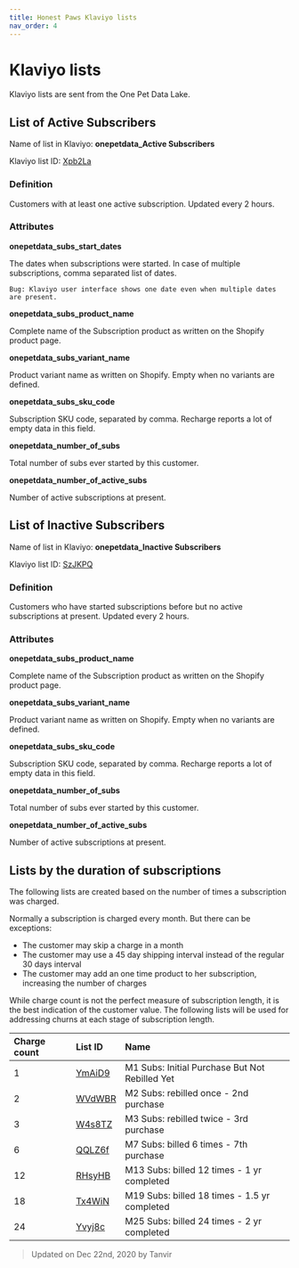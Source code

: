 ```yaml
---
title: Honest Paws Klaviyo lists
nav_order: 4
---
```

# Klaviyo lists

Klaviyo lists are sent from the One Pet Data Lake.

## List of Active Subscribers

Name of list in Klaviyo: **onepetdata_Active Subscribers**

Klaviyo list ID: [Xpb2La](https://www.klaviyo.com/list/Xpb2La/onepetdata_active-subscribers)

### Definition

Customers with at least one active subscription. Updated every 2 hours.

### Attributes

**onepetdata_subs_start_dates**

The dates when subscriptions were started. In case of multiple subscriptions, comma separated list of dates.

```
Bug: Klaviyo user interface shows one date even when multiple dates are present.
```

**onepetdata_subs_product_name**

Complete name of the Subscription product as written on the Shopify product page.

**onepetdata_subs_variant_name**

Product variant name as written on Shopify. Empty when no variants are defined.

**onepetdata_subs_sku_code**

Subscription SKU code, separated by comma. Recharge reports a lot of empty data in this field.

**onepetdata_number_of_subs**

Total number of subs ever started by this customer.

**onepetdata_number_of_active_subs**

Number of active subscriptions at present.

## List of Inactive Subscribers

Name of list in Klaviyo: **onepetdata_Inactive Subscribers**

Klaviyo list ID: [SzJKPQ](https://www.klaviyo.com/list/SzJKPQ/onepetdata_inactive-subscribers)

### Definition

Customers who have started subscriptions before but no active subscriptions at present. Updated every 2 hours.  

### Attributes

**onepetdata_subs_product_name**

Complete name of the Subscription product as written on the Shopify product page.

**onepetdata_subs_variant_name**

Product variant name as written on Shopify. Empty when no variants are defined.

**onepetdata_subs_sku_code**

Subscription SKU code, separated by comma. Recharge reports a lot of empty data in this field.

**onepetdata_number_of_subs**

Total number of subs ever started by this customer.

**onepetdata_number_of_active_subs**

Number of active subscriptions at present.

## Lists by the duration of subscriptions

The following lists are created based on the number of times a subscription was charged.

Normally a subscription is charged every month. But there can be exceptions:
* The customer may skip a charge in a month
* The customer may use a 45 day shipping interval instead of the regular 30 days interval
* The customer may add an one time product to her subscription, increasing the number of charges

While charge count is not the perfect measure of subscription length, it is the best indication of the customer value. The following lists will be used for addressing churns at each stage of subscription length.

|Charge count |List ID    |Name   |
|:------------|:----------|:------|
|1            |[YmAiD9](https://www.klaviyo.com/list/YmAiD9/onepetdata_m1-subs-initial-purchase-but-not-have-been-rebilled-yet)     |M1 Subs: Initial Purchase But Not Rebilled Yet |
|2            |[WVdWBR](https://www.klaviyo.com/list/WVdWBR/onepetdata_m2-subs-rebilled-once-2nd-purchase)     |M2 Subs: rebilled once - 2nd purchase |
|3            |[W4s8TZ](https://www.klaviyo.com/list/W4s8TZ/onepetdata_m3-subs-rebilled-twice-3rd-purchase)     |M3 Subs: rebilled twice - 3rd purchase |
|6            |[QQLZ6f](https://www.klaviyo.com/list/QQLZ6f/onepetdata_m7-subs-billed-6-times-7th-purchase)|M7 Subs: billed 6 times - 7th purchase |
|12           |[RHsyHB](https://www.klaviyo.com/list/RHsyHB/onepetdata_m13-subs-billed-12-times-1-yr-completed)|M13 Subs: billed 12 times - 1 yr completed
|18           |[Tx4WiN](https://www.klaviyo.com/list/Tx4WiN/onepetdata_m19-subs-billed-18-times-15-yr-completed)|M19 Subs: billed 18 times - 1.5 yr completed
|24           |[Yvyj8c](https://www.klaviyo.com/list/Yvyj8c/onepetdata_m25-subs-billed-24-times-2-yr-completed)|M25 Subs: billed 24 times - 2 yr completed

> Updated on Dec 22nd, 2020 by Tanvir
